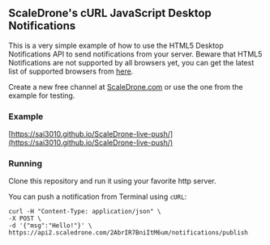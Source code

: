 ## ScaleDrone's cURL JavaScript Desktop Notifications

This is a very simple example of how to use the HTML5 Desktop Notifications API to send notifications from your server.
Beware that HTML5 Notifications are not supported by all browsers yet, you can get the latest list of supported browsers from [here](http://caniuse.com/#feat=notifications).

Create a new free channel at [ScaleDrone.com](https://www.scaledrone.com/) or use the one from the example for testing.

### Example

[https://sai3010.github.io/ScaleDrone-live-push/](https://sai3010.github.io/ScaleDrone-live-push/)

### Running

Clone this repository and run it using your favorite http server.

You can push a notification from Terminal using `cURL`:
```
curl -H "Content-Type: application/json" \
-X POST \
-d '{"msg":"Hello!"}' \
https://api2.scaledrone.com/2AbrIR7BniItM6um/notifications/publish
```
